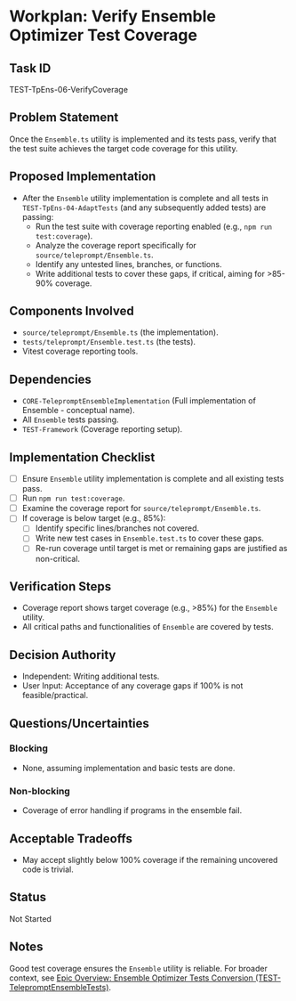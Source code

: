 # Workplan: Verify Ensemble Optimizer Test Coverage

## Task ID
TEST-TpEns-06-VerifyCoverage

## Problem Statement
Once the `Ensemble.ts` utility is implemented and its tests pass, verify that the test suite achieves the target code coverage for this utility.

## Proposed Implementation
- After the `Ensemble` utility implementation is complete and all tests in `TEST-TpEns-04-AdaptTests` (and any subsequently added tests) are passing:
    - Run the test suite with coverage reporting enabled (e.g., `npm run test:coverage`).
    - Analyze the coverage report specifically for `source/teleprompt/Ensemble.ts`.
    - Identify any untested lines, branches, or functions.
    - Write additional tests to cover these gaps, if critical, aiming for >85-90% coverage.

## Components Involved
- `source/teleprompt/Ensemble.ts` (the implementation).
- `tests/teleprompt/Ensemble.test.ts` (the tests).
- Vitest coverage reporting tools.

## Dependencies
- `CORE-TelepromptEnsembleImplementation` (Full implementation of Ensemble - conceptual name).
- All `Ensemble` tests passing.
- `TEST-Framework` (Coverage reporting setup).

## Implementation Checklist
- [ ] Ensure `Ensemble` utility implementation is complete and all existing tests pass.
- [ ] Run `npm run test:coverage`.
- [ ] Examine the coverage report for `source/teleprompt/Ensemble.ts`.
- [ ] If coverage is below target (e.g., 85%):
    - [ ] Identify specific lines/branches not covered.
    - [ ] Write new test cases in `Ensemble.test.ts` to cover these gaps.
    - [ ] Re-run coverage until target is met or remaining gaps are justified as non-critical.

## Verification Steps
- Coverage report shows target coverage (e.g., >85%) for the `Ensemble` utility.
- All critical paths and functionalities of `Ensemble` are covered by tests.

## Decision Authority
- Independent: Writing additional tests.
- User Input: Acceptance of any coverage gaps if 100% is not feasible/practical.

## Questions/Uncertainties
### Blocking
- None, assuming implementation and basic tests are done.

### Non-blocking
- Coverage of error handling if programs in the ensemble fail.

## Acceptable Tradeoffs
- May accept slightly below 100% coverage if the remaining uncovered code is trivial.

## Status
Not Started

## Notes
Good test coverage ensures the `Ensemble` utility is reliable.
For broader context, see [Epic Overview: Ensemble Optimizer Tests Conversion (TEST-TelepromptEnsembleTests)](../../docs/planning/workplans/TEST-TelepromptEnsembleTests.md).
